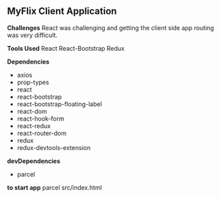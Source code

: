 ## MyFlix Client Application

__Challenges__
React was challenging and getting the client side app routing was very difficult. 

__Tools Used__
React React-Bootstrap Redux

__Dependencies__ 
 - axios
 - prop-types
 - react 
 - react-bootstrap
 - react-bootstrap-floating-label
 - react-dom
 - react-hook-form
 - react-redux
 - react-router-dom
 - redux
 - redux-devtools-extension

 __devDependencies__
 - parcel

 __to start app__
 parcel src/index.html
 